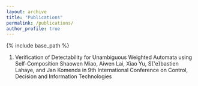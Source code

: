 ```yaml
---
layout: archive
title: "Publications"
permalink: /publications/
author_profile: true
---
```


{% include base_path %}

1. Verification of Detectability for Unambiguous Weighted Automata using Self-Composition
   Shaowen Miao, Aiwen Lai, Xiao Yu, S{\'e}bastien Lahaye, and Jan Komenda
   in 9th International Conference on Control, Decision and Information Technologies